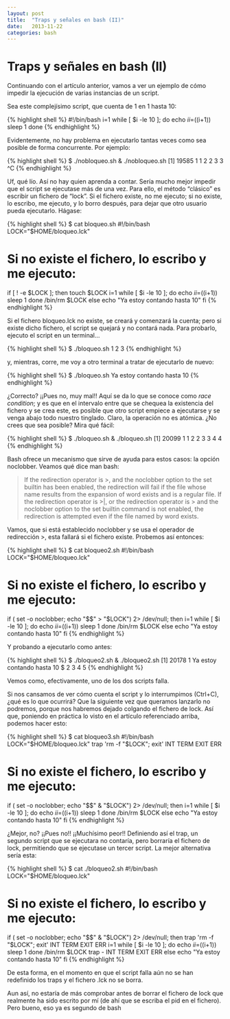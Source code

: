 ```yaml
---
layout: post
title:  "Traps y señales en bash (II)"
date:   2013-11-22
categories: bash
---
```


# Traps y señales en bash (II)

Continuando con el artículo anterior, vamos a ver un ejemplo de cómo impedir la ejecución de varias instancias de un script.

Sea este complejísimo script, que cuenta de 1 en 1 hasta 10:

{% highlight shell %}
#!/bin/bash
i=1
while [ $i -le 10 ]; do
 echo $i
 i=$((i+1))
 sleep 1
done
{% endhighlight %}

Evidentemente, no hay problema en ejecutarlo tantas veces como sea posible de forma concurrente. Por ejemplo:

{% highlight shell %}
$ ./nobloqueo.sh & ./nobloqueo.sh
[1] 19585
1
1
2
2
3
3
^C
{% endhighlight %}

Uf, qué lío. Así no hay quien aprenda a contar. Sería mucho mejor impedir que el script se ejecutase más de una vez. Para ello, el método “clásico” es escribir un fichero de “lock”. Si el fichero existe, no me ejecuto; si no existe, lo escribo, me ejecuto, y lo borro después, para dejar que otro usuario pueda ejecutarlo. Hágase:

{% highlight shell %}
$ cat bloqueo.sh
#!/bin/bash
LOCK="$HOME/bloqueo.lck"
# Si no existe el fichero, lo escribo y me ejecuto:
if [ ! -e $LOCK ]; then
 touch $LOCK
 i=1
 while [ $i -le 10 ]; do
 echo $i
 i=$((i+1))
 sleep 1
 done
 /bin/rm $LOCK
else
 echo "Ya estoy contando hasta 10"
fi
{% endhighlight %}

Si el fichero bloqueo.lck no existe, se creará y comenzará la cuenta; pero si existe dicho fichero, el script se quejará y no contará nada. Para probarlo, ejecuto el script en un terminal…

{% highlight shell %}
$ ./bloqueo.sh
1
2
3
{% endhighlight %}

y, mientras, corre, me voy a otro terminal a tratar de ejecutarlo de nuevo:

{% highlight shell %}
$ ./bloqueo.sh
Ya estoy contando hasta 10
{% endhighlight %}

¿Correcto? ¡¡Pues no, muy mal!! Aquí se da lo que se conoce como *race condition*; y es que en el intervalo entre que se chequea la existencia del fichero y se crea este, es posible que otro script empiece a ejecutarse y se venga abajo todo nuestro tinglado. Claro, la operación no es atómica. ¿No crees que sea posible? Mira qué fácil:

{% highlight shell %}
$ ./bloqueo.sh & ./bloqueo.sh
[1] 20099
1
1
2
2
3
3
4
4
{% endhighlight %}

Bash ofrece un mecanismo que sirve de ayuda para estos casos: la opción noclobber. Veamos qué dice man bash:

> If the redirection operator is >, and the noclobber option to the set builtin has been enabled, the redirection will fail if the file whose name results from the expansion of word exists and is a regular file. If the redirection operator is >|, or the redirection operator is > and the noclobber option to the set builtin command is not enabled, the redirection is attempted even if the file named by word exists.

Vamos, que si está establecido noclobber y se usa el operador de redirección >, esta fallará si el fichero existe. Probemos así entonces:

{% highlight shell %}
$ cat bloqueo2.sh
#!/bin/bash
LOCK="$HOME/bloqueo.lck"
# Si no existe el fichero, lo escribo y me ejecuto:
if ( set -o noclobber; echo "$$" > "$LOCK") 2> /dev/null; then
 i=1
 while [ $i -le 10 ]; do
 echo $i
 i=$((i+1))
 sleep 1
 done
 /bin/rm $LOCK
else
 echo "Ya estoy contando hasta 10"
fi
{% endhighlight %}

Y probando a ejecutarlo como antes:

{% highlight shell %}
$ ./bloqueo2.sh & ./bloqueo2.sh
[1] 20178
1
Ya estoy contando hasta 10
$ 2
3
4
5
{% endhighlight %}

Vemos como, efectivamente, uno de los dos scripts falla.

Si nos cansamos de ver cómo cuenta el script y lo interrumpimos (Ctrl+C), ¿qué es lo que ocurrirá? Que la siguiente vez que queramos lanzarlo no podremos, porque nos habremos dejado colgando el fichero de lock. Así que, poniendo en práctica lo visto en el artículo referenciado arriba, podemos hacer esto:

{% highlight shell %}
$ cat bloqueo3.sh
#!/bin/bash
LOCK="$HOME/bloqueo.lck"
trap 'rm -f "$LOCK"; exit' INT TERM EXIT ERR
# Si no existe el fichero, lo escribo y me ejecuto:
if ( set -o noclobber; echo "$$" & "$LOCK") 2> /dev/null; then
 i=1
 while [ $i -le 10 ]; do
 echo $i
 i=$((i+1))
 sleep 1
 done
 /bin/rm $LOCK
else
 echo "Ya estoy contando hasta 10"
fi
{% endhighlight %}

¿Mejor, no? ¡¡Pues no!! ¡¡Muchísimo peor!! Definiendo así el trap, un segundo script que se ejecutara no contaría, pero borraría el fichero de lock, permitiendo que se ejecutase un tercer script. La mejor alternativa sería esta:

{% highlight shell %}
$ cat ./bloqueo2.sh
#!/bin/bash
LOCK="$HOME/bloqueo.lck"
# Si no existe el fichero, lo escribo y me ejecuto:
if ( set -o noclobber; echo "$$" & "$LOCK") 2> /dev/null; then
 trap 'rm -f "$LOCK"; exit' INT TERM EXIT ERR
 i=1
 while [ $i -le 10 ]; do
 echo $i
 i=$((i+1))
 sleep 1
 done
 /bin/rm $LOCK
 trap - INT TERM EXIT ERR
else
 echo "Ya estoy contando hasta 10"
fi
{% endhighlight %}

De esta forma, en el momento en que el script falla aún no se han redefinido los traps y el fichero .lck no se borra.

Aun así, no estaría de más comprobar antes de borrar el fichero de lock que realmente ha sido escrito por mí (de ahí que se escriba el pid en el fichero). Pero bueno, eso ya es segundo de bash
